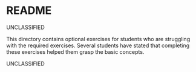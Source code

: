 # README #

UNCLASSIFIED




This directory contains optional exercises for students who are struggling with the required exercises.
Several students have stated that completing these exercises helped them grasp the basic concepts.





UNCLASSIFIED
